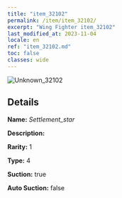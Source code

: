 ```yaml
---
title: "item_32102"
permalink: /item/item_32102/
excerpt: "Wing Fighter item_32102"
last_modified_at: 2023-11-04
locale: en
ref: "item_32102.md"
toc: false
classes: wide
---
```



 ![Unknown_32102](/images/item/Settlement_star_p.png)



## Details

 **Name:** *Settlement_star* 

 **Description:** 

 **Rarity:** 1 

 **Type:** 4 

 **Suction:** true 

 **Auto Suction:** false 


